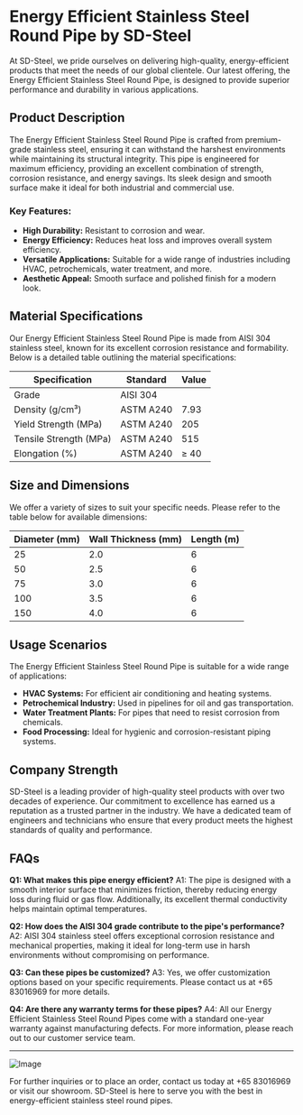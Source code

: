 # Energy Efficient Stainless Steel Round Pipe by SD-Steel

At SD-Steel, we pride ourselves on delivering high-quality, energy-efficient products that meet the needs of our global clientele. Our latest offering, the Energy Efficient Stainless Steel Round Pipe, is designed to provide superior performance and durability in various applications.

## Product Description

The Energy Efficient Stainless Steel Round Pipe is crafted from premium-grade stainless steel, ensuring it can withstand the harshest environments while maintaining its structural integrity. This pipe is engineered for maximum efficiency, providing an excellent combination of strength, corrosion resistance, and energy savings. Its sleek design and smooth surface make it ideal for both industrial and commercial use.

### Key Features:
- **High Durability:** Resistant to corrosion and wear.
- **Energy Efficiency:** Reduces heat loss and improves overall system efficiency.
- **Versatile Applications:** Suitable for a wide range of industries including HVAC, petrochemicals, water treatment, and more.
- **Aesthetic Appeal:** Smooth surface and polished finish for a modern look.

## Material Specifications

Our Energy Efficient Stainless Steel Round Pipe is made from AISI 304 stainless steel, known for its excellent corrosion resistance and formability. Below is a detailed table outlining the material specifications:

| Specification | Standard | Value |
|---------------|----------|-------|
| Grade         | AISI 304 |       |
| Density (g/cm³) | ASTM A240 | 7.93  |
| Yield Strength (MPa) | ASTM A240 | 205   |
| Tensile Strength (MPa) | ASTM A240 | 515   |
| Elongation (%) | ASTM A240 | ≥ 40  |

## Size and Dimensions

We offer a variety of sizes to suit your specific needs. Please refer to the table below for available dimensions:

| Diameter (mm) | Wall Thickness (mm) | Length (m) |
|---------------|---------------------|------------|
| 25            | 2.0                 | 6          |
| 50            | 2.5                 | 6          |
| 75            | 3.0                 | 6          |
| 100           | 3.5                 | 6          |
| 150           | 4.0                 | 6          |

## Usage Scenarios

The Energy Efficient Stainless Steel Round Pipe is suitable for a wide range of applications:
- **HVAC Systems:** For efficient air conditioning and heating systems.
- **Petrochemical Industry:** Used in pipelines for oil and gas transportation.
- **Water Treatment Plants:** For pipes that need to resist corrosion from chemicals.
- **Food Processing:** Ideal for hygienic and corrosion-resistant piping systems.

## Company Strength

SD-Steel is a leading provider of high-quality steel products with over two decades of experience. Our commitment to excellence has earned us a reputation as a trusted partner in the industry. We have a dedicated team of engineers and technicians who ensure that every product meets the highest standards of quality and performance. 

## FAQs

**Q1: What makes this pipe energy efficient?**
A1: The pipe is designed with a smooth interior surface that minimizes friction, thereby reducing energy loss during fluid or gas flow. Additionally, its excellent thermal conductivity helps maintain optimal temperatures.

**Q2: How does the AISI 304 grade contribute to the pipe's performance?**
A2: AISI 304 stainless steel offers exceptional corrosion resistance and mechanical properties, making it ideal for long-term use in harsh environments without compromising on performance.

**Q3: Can these pipes be customized?**
A3: Yes, we offer customization options based on your specific requirements. Please contact us at +65 83016969 for more details.

**Q4: Are there any warranty terms for these pipes?**
A4: All our Energy Efficient Stainless Steel Round Pipes come with a standard one-year warranty against manufacturing defects. For more information, please reach out to our customer service team.

---

![Image](https://github.com/user-attachments/assets/2567258e-e124-4816-932d-1809bd27ef0b)

For further inquiries or to place an order, contact us today at +65 83016969 or visit our showroom. SD-Steel is here to serve you with the best in energy-efficient stainless steel round pipes.